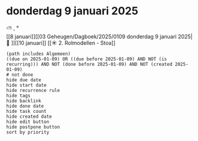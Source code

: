 # donderdag 9 januari 2025

⛅ , °<br>[[8 januari]][[03 Geheugen/Dagboek/2025/0109 donderdag 9 januari 2025| 📓 ]][[10 januari]]
[[☀️ 2. Rolmodellen - Stoa]]
```tasks
(path includes Algemeen)
((due on 2025-01-09) OR ((due before 2025-01-09) AND NOT (is recurring))) AND NOT (done before 2025-01-09) AND NOT (created 2025-01-09)
# not done
hide due date
hide start date
hide recurrence rule
hide tags
hide backlink
hide done date
hide task count
hide created date
hide edit button
hide postpone button 
sort by priority 
```